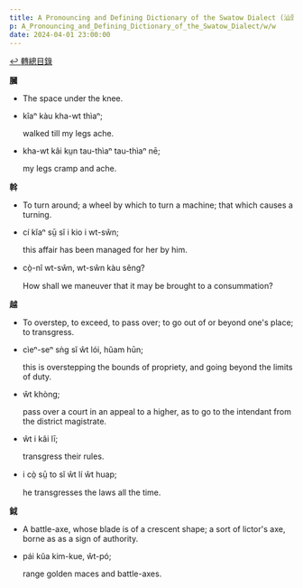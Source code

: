 ```yaml
---
title: A Pronouncing and Defining Dictionary of the Swatow Dialect (汕頭方言音義字典) / w
p: A_Pronouncing_and_Defining_Dictionary_of_the_Swatow_Dialect/w/w
date: 2024-04-01 23:00:00
---
```


[↩️ 轉總目錄](/A_Pronouncing_and_Defining_Dictionary_of_the_Swatow_Dialect)


**膕**
- The space under the knee.

- kîaⁿ kàu kha-wt thìaⁿ;

  walked till my legs ache.

- kha-wt kâi kṳn tau-thìaⁿ tau-thìaⁿ nē;

  my legs cramp and ache.

**斡**
- To turn around; a wheel by which to turn a machine; that which causes a turning.

- cí kĭaⁿ sṳ̄ sĭ i kio i wt-sŵn;

  this affair has been managed for her by him.

- cò̤-nî wt-sŵn, wt-sŵn kàu sêng?

  How shall we maneuver that it may be brought to a consummation?

**越**
- To overstep, to exceed, to pass over; to go out of or beyond one's place; to transgress.

- cìeⁿ-seⁿ sǹg sĭ ŵt lói, hŭam hūn;

  this is overstepping the bounds of propriety, and going beyond the limits of duty.

- ŵt khòng;

  pass over a court in an appeal to a higher, as to go to the intendant from the district magistrate.

- ŵt i kâi lī;

  transgress their rules.

- i cò̤ sṳ̄ to sĭ ŵt lí ŵt huap;

  he transgresses the laws all the time.

**鉞**
- A battle-axe, whose blade is of a crescent shape; a sort of lictor's axe, borne as as a sign of authority.

- pái kŭa kim-kue, ŵt-pó;

  range golden maces and battle-axes.